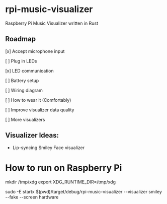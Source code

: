 # rpi-music-visualizer
Raspberry Pi Music Visualizer written in Rust 

## Roadmap

[x] Accept microphone input

[ ] Plug in LEDs

[x] LED communication

[ ] Battery setup

[ ] Wiring diagram

[ ] How to wear it (Comfortably)

[ ] Improve visualizer data quality

[ ] More visualizers

## Visualizer Ideas:
* Lip-syncing Smiley Face visualizer


# How to run on Raspberry Pi

mkdir /tmp/xdg
export XDG_RUNTIME_DIR=/tmp/xdg

sudo -E startx $(pwd)/target/debug/rpi-music-visualizer --visualizer smiley --fake --screen hardware
